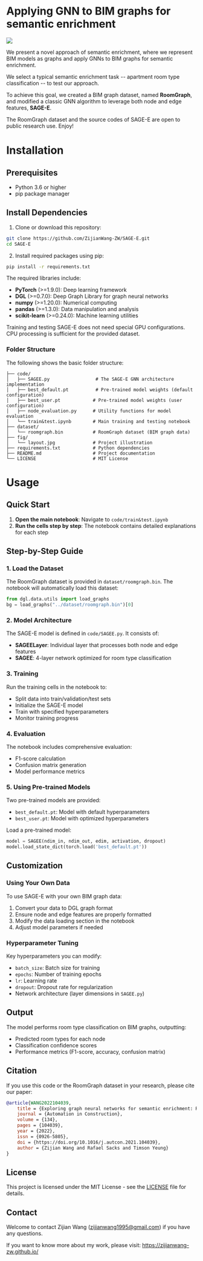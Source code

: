 # Applying GNN to BIM graphs for semantic enrichment

<img src="fig/layout.jpg" style="zoom:100%;"/> 

We present a novel approach of semantic enrichment, where we represent BIM models as graphs and apply GNNs to BIM graphs for semantic enrichment. 

We select a typical semantic enrichment task -- apartment room type classification -- to test our approach.

To achieve this goal, we created a BIM graph dataset, named **RoomGraph**, and modified a classic GNN algorithm to leverage both node and edge features, **SAGE-E**.

The RoomGraph dataset and the source codes of SAGE-E  are open to public research use. Enjoy!


# Installation

## Prerequisites
- Python 3.6 or higher
- pip package manager

## Install Dependencies
1. Clone or download this repository:
```bash
git clone https://github.com/ZijianWang-ZW/SAGE-E.git
cd SAGE-E
```

2. Install required packages using pip:
```bash
pip install -r requirements.txt
```

The required libraries include:
- **PyTorch** (>=1.9.0): Deep learning framework
- **DGL** (>=0.7.0): Deep Graph Library for graph neural networks
- **numpy** (>=1.20.0): Numerical computing
- **pandas** (>=1.3.0): Data manipulation and analysis
- **scikit-learn** (>=0.24.0): Machine learning utilities

Training and testing SAGE-E does not need special GPU configurations. CPU processing is sufficient for the provided dataset.


### Folder Structure
The following shows the basic folder structure:
```
├── code/
│   ├── SAGEE.py                 # The SAGE-E GNN architecture implementation
│   ├── best_default.pt          # Pre-trained model weights (default configuration)
│   ├── best_user.pt            # Pre-trained model weights (user configuration)
│   ├── node_evaluation.py      # Utility functions for model evaluation
│   └── train&test.ipynb        # Main training and testing notebook
├── dataset/
│   └── roomgraph.bin           # RoomGraph dataset (BIM graph data)
├── fig/
│   └── layout.jpg              # Project illustration
├── requirements.txt            # Python dependencies
├── README.md                   # Project documentation
└── LICENSE                     # MIT License
```

# Usage

## Quick Start
1. **Open the main notebook**: Navigate to `code/train&test.ipynb`
2. **Run the cells step by step**: The notebook contains detailed explanations for each step

## Step-by-Step Guide

### 1. Load the Dataset
The RoomGraph dataset is provided in `dataset/roomgraph.bin`. The notebook will automatically load this dataset:
```python
from dgl.data.utils import load_graphs
bg = load_graphs("../dataset/roomgraph.bin")[0]
```

### 2. Model Architecture
The SAGE-E model is defined in `code/SAGEE.py`. It consists of:
- **SAGEELayer**: Individual layer that processes both node and edge features
- **SAGEE**: 4-layer network optimized for room type classification

### 3. Training
Run the training cells in the notebook to:
- Split data into train/validation/test sets
- Initialize the SAGE-E model
- Train with specified hyperparameters
- Monitor training progress

### 4. Evaluation
The notebook includes comprehensive evaluation:
- F1-score calculation
- Confusion matrix generation
- Model performance metrics

### 5. Using Pre-trained Models
Two pre-trained models are provided:
- `best_default.pt`: Model with default hyperparameters
- `best_user.pt`: Model with optimized hyperparameters

Load a pre-trained model:
```python
model = SAGEE(ndim_in, ndim_out, edim, activation, dropout)
model.load_state_dict(torch.load('best_default.pt'))
```

## Customization

### Using Your Own Data
To use SAGE-E with your own BIM graph data:
1. Convert your data to DGL graph format
2. Ensure node and edge features are properly formatted
3. Modify the data loading section in the notebook
4. Adjust model parameters if needed

### Hyperparameter Tuning
Key hyperparameters you can modify:
- `batch_size`: Batch size for training
- `epochs`: Number of training epochs
- `lr`: Learning rate
- `dropout`: Dropout rate for regularization
- Network architecture (layer dimensions in `SAGEE.py`)

## Output
The model performs room type classification on BIM graphs, outputting:
- Predicted room types for each node
- Classification confidence scores
- Performance metrics (F1-score, accuracy, confusion matrix)

## Citation

If you use this code or the RoomGraph dataset in your research, please cite our paper:

```bibtex
@article{WANG2022104039,
    title = {Exploring graph neural networks for semantic enrichment: Room type classification},
    journal = {Automation in Construction},
    volume = {134},
    pages = {104039},
    year = {2022},
    issn = {0926-5805},
    doi = {https://doi.org/10.1016/j.autcon.2021.104039},
    author = {Zijian Wang and Rafael Sacks and Timson Yeung}
}
```

## License
This project is licensed under the MIT License - see the [LICENSE](LICENSE) file for details.

## Contact
Welcome to contact Zijian Wang (zijianwang1995@gmail.com) if you have any questions. 

If you want to know more about my work, please visit: https://zijianwang-zw.github.io/
